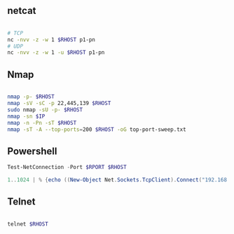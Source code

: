 ## netcat
```sh

# TCP
nc -nvv -z -w 1 $RHOST p1-pn
# UDP
nc -nvv -z -w 1 -u $RHOST p1-pn

```

## Nmap

```sh

nmap -p- $RHOST
nmap -sV -sC -p 22,445,139 $RHOST
sudo nmap -sU -p- $RHOST
nmap -sn $IP
nmap -n -Pn -sT $RHOST
nmap -sT -A --top-ports=200 $RHOST -oG top-port-sweep.txt

```

## Powershell

```powershell
Test-NetConnection -Port $RPORT $RHOST

1..1024 | % {echo ((New-Object Net.Sockets.TcpClient).Connect("192.168.50.151", $_)) "TCP port $_ is open"} 2>$null

```

## Telnet

```sh

telnet $RHOST

```
